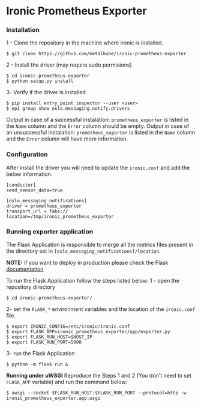 # Ironic Prometheus Exporter #


### Installation ###

1 - Clone the repository in the machine where ironic is installed.
```
$ git clone https://github.com/metalkube/ironic-prometheus-exporter
```
2 - Install the driver (may require sudo permisions)
```
$ cd ironic-prometheus-exporter
$ python setup.py install
```
3- Verify if the driver is installed
```
$ pip install entry_point_inspector --user <user>
$ epi group show oslo.messaging.notify.drivers

```
Output in case of a successful instalation:
`prometheus_exporter` is listed in the `Name` column and the `Error` column should be empty.
Output in case of an unsuccessful instalation:
`prometheus_exporter` is listed in the `Name` column and the `Error` column will have more information.


### Configuration ###

After install the driver you will need to update the `ironic.conf` and add the below information.

```
[conductor]
send_sensor_data=true

[oslo_messaging_notifications]
driver = prometheus_exporter
transport_url = fake://
location=/tmp/ironic_prometheus_exporter
```


### Running exporter application ###

The Flask Application is responsible to merge all the metrics files present in the directory
set in `[oslo_messaging_notifications]/location`.

**NOTE:** if you want to deploy in production please check the Flask [documentation](http://flask.pocoo.org/docs/dev/deploying/)

To run the Flask Application follow the steps listed below:
1 - open the repository directory
```
$ cd ironic-prometheus-exporter/
```
2- set the `FLASK_*` environment variables and the location of the `ironic.conf` file.
```
$ export IRONIC_CONFIG=/etc/ironic/ironic.conf
$ export FLASK_APP=ironic_prometheus_exporter/app/exporter.py
$ export FLASK_RUN_HOST=$HOST_IP
$ export FLASK_RUN_PORT=5000
```
3- run the Flask Application
```
$ python -m flask run &
```

**Running under uWSGI**
Reproduce the Steps 1 and 2 (You don't need to set `FLASK_APP` variable) and run the command below:
```
$ uwsgi --socket $FLASK_RUN_HOST:$FLASK_RUN_PORT --protocol=http -w ironic_prometheus_exporter.app.wsgi

```
